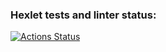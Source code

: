 ### Hexlet tests and linter status:
[![Actions Status](https://github.com/kitXIII/rails-project-63/actions/workflows/hexlet-check.yml/badge.svg)](https://github.com/kitXIII/rails-project-63/actions)